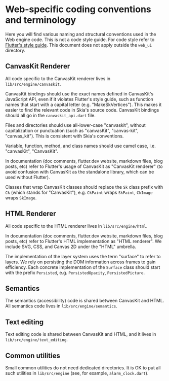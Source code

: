 # Web-specific coding conventions and terminology

Here you will find various naming and structural conventions used in the Web
engine code. This is not a code style guide. For code style refer to
[Flutter's style guide][1]. This document does not apply outside the `web_ui`
directory.

## CanvasKit Renderer

All code specific to the CanvasKit renderer lives in `lib/src/engine/canvaskit`.

CanvasKit bindings should use the exact names defined in CanvasKit's JavaScript
API, even if it violates Flutter's style guide, such as function names that
start with a capital letter (e.g. "MakeSkVertices"). This makes it easier to
find the relevant code in Skia's source code. CanvasKit bindings should all go
in the `canvaskit_api.dart` file.

Files and directories should use all-lower-case "canvaskit", without
capitalization or punctuation (such as "canvasKit", "canvas-kit", "canvas_kit").
This is consistent with Skia's conventions.

Variable, function, method, and class names should use camel case, i.e.
"canvasKit", "CanvasKit".

In documentation (doc comments, flutter.dev website, markdown files, blog posts,
etc) refer to Flutter's usage of CanvasKit as "CanvasKit renderer" (to avoid
confusion with CanvasKit as the standalone library, which can be used without
Flutter).

Classes that wrap CanvasKit classes should replace the `Sk` class prefix with
`Ck` (which stands for "CanvasKit"), e.g. `CkPaint` wraps `SkPaint`, `CkImage`
wraps `SkImage`.

## HTML Renderer

All code specific to the HTML renderer lives in `lib/src/engine/html`.

In documentation (doc comments, flutter.dev website, markdown files, blog posts,
etc) refer to Flutter's HTML implementation as "HTML renderer". We include SVG,
CSS, and Canvas 2D under the "HTML" umbrella.

The implementation of the layer system uses the term "surface" to refer to
layers. We rely on persisting the DOM information across frames to gain
efficiency. Each concrete implementation of the `Surface` class should start
with the prefix `Persisted`, e.g. `PersistedOpacity`, `PersistedPicture`.

## Semantics

The semantics (accessibility) code is shared between CanvasKit and HTML. All
semantics code lives in `lib/src/engine/semantics`.

## Text editing

Text editing code is shared between CanvasKit and HTML, and it lives in
`lib/src/engine/text_editing`.

## Common utilities

Small common utilities do not need dedicated directories. It is OK to put all
such utilities in `lib/src/engine` (see, for example, `alarm_clock.dart`).

[1]: https://github.com/flutter/flutter/wiki/Style-guide-for-Flutter-repo
